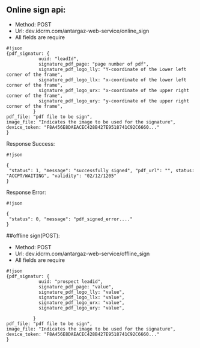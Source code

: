 
## Online sign api:
* Method: POST 
* Url: dev.idcrm.com/antargaz-web-service/online_sign
* All fields are require

```
#!json
{pdf_signatur: {
            uuid: "leadId",
            signature_pdf_page: "page number of pdf",
            signature_pdf_logo_lly: "Y-coordinate of the Lower left corner of the frame",
            signature_pdf_logo_llx: "x-coordinate of the lower left corner of the frame",
            signature_pdf_logo_urx: "x-coordinate of the upper right corner of the frame",
            signature_pdf_logo_ury: "y-coordinate of the upper right corner of the frame",
          }
pdf_file: "pdf file to be sign",
image_file: "Indicates the image to be used for the signature",
device_token: "F8A456E8DAEACEC428B427E9518741C92C6660..."
}

```

Response Success:

```
#!json

{
 "status": 1, "message": "successfully signed", "pdf_url": "", status: "ACCPT/WAITING", "validity": "02/12/1205"
}
```

Response Error:

```
#!json

{
 "status": 0, "message": "pdf_signed_error...."
}
```


##offline sign(POST): 
* Method: POST 
* Url: dev.idcrm.com/antargaz-web-service/offline_sign
* All fields are require

```
#!json
{pdf_signatur: {
            uuid: "prospect leadid",
            signature_pdf_page: "value",
            signature_pdf_logo_lly: "value",
            signature_pdf_logo_llx: "value",
            signature_pdf_logo_urx: "value",
            signature_pdf_logo_ury: "value",
           
          }
pdf_file: "pdf file to be sign",
image_file: "Indicates the image to be used for the signature",
device_token: "F8A456E8DAEACEC428B427E9518741C92C6660..."
}

```
